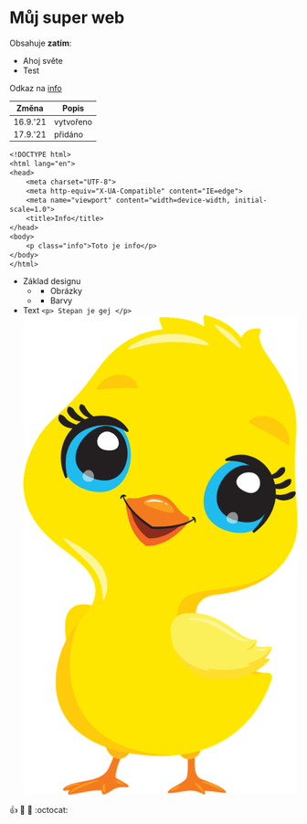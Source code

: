 # Můj super web
Obsahuje **zatím**:
* Ahoj světe
* Test 

Odkaz na [info](https://pslib-cz.github.io/2021l4web-repository-skills-Adam-Safr/info.html)

**Změna** | **Popis**
--------- | ---------
16.9.'21 | vytvořeno
17.9.'21 | přidáno

``` Kód
<!DOCTYPE html>
<html lang="en">
<head>
    <meta charset="UTF-8">
    <meta http-equiv="X-UA-Compatible" content="IE=edge">
    <meta name="viewport" content="width=device-width, initial-scale=1.0">
    <title>Info</title>
</head>
<body>
    <p class="info">Toto je info</p>
</body>
</html>
```


* Základ designu
  * * Obrázky
  * * Barvy
* Text 
``<p> Stepan je gej </p>``
![Kačenka](/OBR.png)

:+1: :camel: :tada: :octocat:
